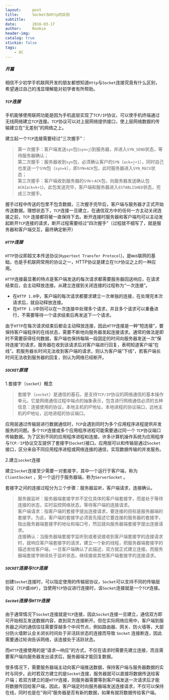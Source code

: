 ```yaml
---
layout:     post
title:      Socket与Http的区别
subtitle:   
date:       2016-03-17
author:     Rookie
header-img: 
catalog: true
stickie: false
tags:
    - OC
---
```


##### 开篇

相信不少初学手机联网开发的朋友都想知道`Http`与`Socket`连接究竟有什么区别，希望通过自己的浅显理解能对初学者有所帮助。

##### `TCP`连接

手机能够使用联网功能是因为手机底层实现了`TCP/IP`协议，可以使手机终端通过无线网络建立`TCP`连接。`TCP`协议可以对上层网络提供接口，使上层网络数据的传输建立在“无差别”的网络之上。

建立起一个`TCP`连接需要经过“三次握手”：

>第一次握手：客户端发送`syn`包(`syn=j`)到服务器，并进入`SYN_SEND`状态，等待服务器确认；  
第二次握手：服务器收到`syn`包，必须确认客户的`SYN`（`ack=j+1`），同时自己也发送一个`SYN`包（`syn=k`），即`SYN+ACK`包，此时服务器进入`SYN_RECV`状态；  
第三次握手：客户端收到服务器的`SYN＋ACK`包，向服务器发送确认包`ACK`(`ack=k+1`)，此包发送完毕，客户端和服务器进入`ESTABLISHED`状态，完成三次握手。

握手过程中传送的包里不包含数据，三次握手完毕后，客户端与服务器才正式开始传送数据。理想状态下，`TCP`连接一旦建立，在通信双方中的任何一方主动关闭连接之前，`TCP` 连接都将被一直保持下去。断开连接时服务器和客户端均可以主动发起断开`TCP`连接的请求，断开过程需要经过“四次握手”（过程就不细写了，就是服务器和客户端交互，最终确定断开）

##### `HTTP`连接

`HTTP`协议即超文本传送协议(`Hypertext Transfer Protocol`)，是`Web`联网的基础，也是手机联网常用的协议之一，HTTP协议是建立在`TCP`协议之上的一种应用。

`HTTP`连接最显著的特点是客户端发送的每次请求都需要服务器回送响应，在请求结束后，会主动释放连接。从建立连接到关闭连接的过程称为“一次连接”。

- 在`HTTP 1.0`中，客户端的每次请求都要求建立一次单独的连接，在处理完本次请求后，就自动释放连接。   
- 在`HTTP 1.1`中则可以在一次连接中处理多个请求，并且多个请求可以重叠进行，不需要等待一个请求结束后再发送下一个请求。  
 
由于`HTTP`在每次请求结束后都会主动释放连接，因此`HTTP`连接是一种“短连接”，要保持客户端程序的在线状态，需要不断地向服务器发起连接请求。通常的做法是即时不需要获得任何数据，客户端也保持每隔一段固定的时间向服务器发送一次“保持连接”的请求，服务器在收到该请求后对客户端进行回复，表明知道客户端“在线”。若服务器长时间无法收到客户端的请求，则认为客户端“下线”，若客户端长时间无法收到服务器的回复，则认为网络已经断开。

##### `SOCKET`原理

1.套接字（`socket`）概念

>套接字（`socket`）是通信的基石，是支持`TCP/IP`协议的网络通信的基本操作单元。它是网络通信过程中端点的抽象表示，包含进行网络通信必须的五种信息：连接使用的协议，本地主机的IP地址，本地进程的协议端口，远地主机的IP地址，远地进程的协议端口。

应用层通过传输层进行数据通信时，`TCP`会遇到同时为多个应用程序进程提供并发服务的问题。多个`TCP`连接或多个应用程序进程可能需要通过同一个 `TCP`协议端口传输数据。为了区别不同的应用程序进程和连接，许多计算机操作系统为应用程序与`TCP／IP`协议交互提供了套接字(`Socket`)接口。应用层可以和传输层通过`Socket`接口，区分来自不同应用程序进程或网络连接的通信，实现数据传输的并发服务。

2.建立`socket`连接

建立`Socket`连接至少需要一对套接字，其中一个运行于客户端，称为`ClientSocket` ，另一个运行于服务器端，称为`ServerSocket` 。

套接字之间的连接过程分为三个步骤：服务器监听，客户端请求，连接确认。

>服务器监听：服务器端套接字并不定位具体的客户端套接字，而是处于等待连接的状态，实时监控网络状态，等待客户端的连接请求。  
客户端请求：指客户端的套接字提出连接请求，要连接的目标是服务器端的套接字。为此，客户端的套接字必须首先描述它要连接的服务器的套接字，指出服务器端套接字的地址和端口号，然后就向服务器端套接字提出连接请求。  
连接确认：当服务器端套接字监听到或者说接收到客户端套接字的连接请求时，就响应客户端套接字的请求，建立一个新的线程，把服务器端套接字的描述发给客户端，一旦客户端确认了此描述，双方就正式建立连接。而服务器端套接字继续处于监听状态，继续接收其他客户端套接字的连接请求。

##### `SOCKET`连接与`TCP`连接

创建`Socket`连接时，可以指定使用的传输层协议，`Socket`可以支持不同的传输层协议（`TCP`或`UDP`），当使用`TCP`协议进行连接时，该`Socket`连接就是一个`TCP`连接。

##### `Socket`连接与`HTTP`连接

由于通常情况下`Socket`连接就是`TCP`连接，因此`Socket`连接一旦建立，通信双方即可开始相互发送数据内容，直到双方连接断开。但在实际网络应用中，客户端到服务器之间的通信往往需要穿越多个中间节点，例如路由器、网关、防火墙等，大部分防火墙默认会关闭长时间处于非活跃状态的连接而导致 `Socket` 连接断连，因此需要通过轮询告诉网络，该连接处于活跃状态。

而`HTTP`连接使用的是“请求—响应”的方式，不仅在请求时需要先建立连接，而且需要客户端向服务器发出请求后，服务器端才能回复数据。

很多情况下，需要服务器端主动向客户端推送数据，保持客户端与服务器数据的实时与同步。此时若双方建立的是`Socket`连接，服务器就可以直接将数据传送给客户端；若双方建立的是`HTTP`连接，则服务器需要等到客户端发送一次请求后才能将数据传回给客户端，因此，客户端定时向服务器端发送连接请求，不仅可以保持在线，同时也是在“询问”服务器是否有新的数据，如果有就将数据传给客户端。






















